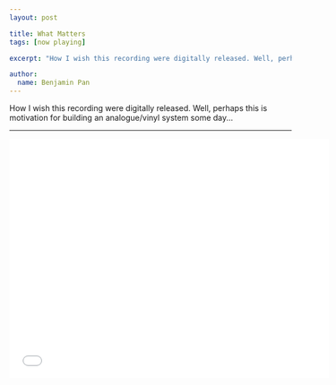 ```yaml
---
layout: post

title: What Matters
tags: [now playing]

excerpt: "How I wish this recording were digitally released. Well, perhaps this is motivation for building an analogue/vinyl system some day..."

author:
  name: Benjamin Pan
---
```


How I wish this recording were digitally released. Well, perhaps this is motivation for building an analogue/vinyl system some day...

---

<iframe width="570" height="428" src="//www.youtube.com/embed/GoRnznoQj8U" frameborder="0" allowfullscreen></iframe>